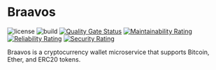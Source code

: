 # Braavos

![license](https://img.shields.io/github/license/nerddan/braavos.svg)
![build](https://img.shields.io/travis/com/nerdDan/braavos.svg)
[![Quality Gate Status](https://sonarcloud.io/api/project_badges/measure?project=braavos&metric=alert_status)](https://sonarcloud.io/dashboard?id=braavos)
[![Maintainability Rating](https://sonarcloud.io/api/project_badges/measure?project=braavos&metric=sqale_rating)](https://sonarcloud.io/dashboard?id=braavos)
[![Reliability Rating](https://sonarcloud.io/api/project_badges/measure?project=braavos&metric=reliability_rating)](https://sonarcloud.io/dashboard?id=braavos)
[![Security Rating](https://sonarcloud.io/api/project_badges/measure?project=braavos&metric=security_rating)](https://sonarcloud.io/dashboard?id=braavos)

Braavos is a cryptocurrency wallet microservice that supports Bitcoin, Ether, and ERC20 tokens.
